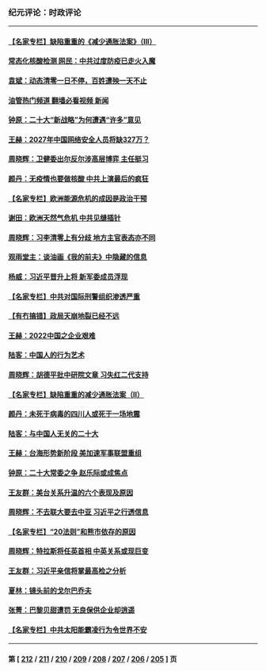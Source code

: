 ### 纪元评论：时政评论
---
#### [【名家专栏】缺陷重重的《减少通胀法案》（III）](../../pages/nsc1025/n13820967.md?09110330) 
#### [常态化核酸检测 网民：中共过度防疫已走火入魔](../../pages/nsc1025/n13821413.md?09110330) 
#### [袁斌：动态清零一日不停，百姓遭殃一天不止](../../pages/nsc1025/n13821408.md?09110330) 
#### [油管热门频道 翻墙必看视频 新闻](ok?09110330)
#### [钟原：二十大“新战略”为何遭遇“许多”意见](../../pages/nsc1025/n13821294.md?09110330) 
#### [王赫：2027年中国网络安全人员将缺327万？](../../pages/nsc1025/n13821295.md?09110330) 
#### [周晓辉：卫健委出尔反尔涉高层博弈 主任挺习](../../pages/nsc1025/n13821289.md?09110330) 
#### [颜丹：无疫情也要做核酸 中共上演最后的疯狂](../../pages/nsc1025/n13821284.md?09110330) 
#### [【名家专栏】欧洲能源危机的成因是政治干预](../../pages/nsc1025/n13821114.md?09110330) 
#### [谢田：欧洲天然气危机 中共见缝插针](../../pages/nsc1025/n13820784.md?09110330) 
#### [周晓辉：习李清零上有分歧 地方主官表态亦不同](../../pages/nsc1025/n13820455.md?09110330) 
#### [观雨堂主：谈油画《我的前夫》中隐藏的信息](../../pages/nsc1025/n13820499.md?09110330) 
#### [杨威：习近平晋升上将 新军委成员浮现](../../pages/nsc1025/n13820387.md?09110330) 
#### [【名家专栏】中共对国际刑警组织渗透严重](../../pages/nsc1025/n13820132.md?09110330) 
#### [【有冇搞错】政局天崩地裂已经不远](../../pages/nsc1025/n13819619.md?09110330) 
#### [王赫：2022中国之企业艰难](../../pages/nsc1025/n13819941.md?09110330) 
#### [陆客：中国人的行为艺术](../../pages/nsc1025/n13819925.md?09110330) 
#### [周晓辉：胡德平批中研院文章 习失红二代支持](../../pages/nsc1025/n13819486.md?09110330) 
#### [【名家专栏】缺陷重重的减少通胀法案（II）](../../pages/nsc1025/n13819340.md?09110330) 
#### [颜丹：未死于病毒的四川人或死于一场地震](../../pages/nsc1025/n13819407.md?09110330) 
#### [陆客：与中国人无关的二十大](../../pages/nsc1025/n13819060.md?09110330) 
#### [王赫：台海形势新阶段 美加速军事联盟重组](../../pages/nsc1025/n13819036.md?09110330) 
#### [钟原：二十大常委之争 赵乐际或成焦点](../../pages/nsc1025/n13818939.md?09110330) 
#### [王友群：美台关系升温的六个表现及原因](../../pages/nsc1025/n13818842.md?09110330) 
#### [周晓辉：不去联大要去中亚  习近平之行透信息](../../pages/nsc1025/n13818746.md?09110330) 
#### [【名家专栏】“20法则”和熊市依存的原因](../../pages/nsc1025/n13818548.md?09110330) 
#### [周晓辉：特拉斯将任英首相 中英关系或现巨变](../../pages/nsc1025/n13818028.md?09110330) 
#### [王友群：习近平亲信将掌最高检之分析](../../pages/nsc1025/n13818080.md?09110330) 
#### [夏林：镜头前的戈尔巴乔夫](../../pages/nsc1025/n13818083.md?09110330) 
#### [张菁：巴黎贝甜遭罚 无良保供企业却逍遥](../../pages/nsc1025/n13818011.md?09110330) 
#### [【名家专栏】中共太阳能霸凌行为令世界不安](../../pages/nsc1025/n13817785.md?09110330) 

---
#### 第 [ [212](./212.md?09110330) / [211](./211.md?09110330) / [210](./210.md?09110330) / [209](./209.md?09110330) / [208](./208.md?09110330) / [207](./207.md?09110330) / [206](./206.md?09110330) / [205](./205.md?09110330) ] 页

